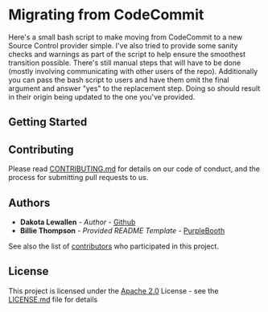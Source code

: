 # Migrating from CodeCommit

Here's a small bash script to make moving from CodeCommit to a new Source Control provider simple.
I've also tried to provide some sanity checks and warnings as part of the script to help ensure the smoothest transition possible.
There's still manual steps that will have to be done (mostly involving communicating with other users of the repo).
Additionally you can pass the bash script to users and have them omit the final argument and answer "yes" to the replacement step. Doing so should result in their origin being updated to the one you've provided.

## Getting Started



## Contributing

Please read [CONTRIBUTING.md](CONTRIBUTING.md) for details on our code
of conduct, and the process for submitting pull requests to us.


## Authors

  - **Dakota Lewallen** - *Author* - [Github](https://github.com/iamflowz)
  - **Billie Thompson** - *Provided README Template* -
    [PurpleBooth](https://github.com/PurpleBooth)

See also the list of
[contributors](https://github.com/PurpleBooth/a-good-readme-template/contributors)
who participated in this project.

## License

This project is licensed under the [Apache 2.0](LICENSE.md) License - see the [LICENSE.md](LICENSE.md) file for
details

